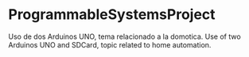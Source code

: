# ProgrammableSystemsProject
Uso de dos Arduinos UNO, tema relacionado a la domotica.
Use of two Arduinos UNO and SDCard, topic related to home automation.
